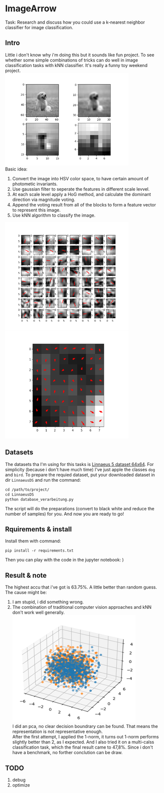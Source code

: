 # ImageArrow
Task: Research and discuss how you could use a k-nearest neighbor classifier for image classification. 

## Intro
Little i don't know why i'm doing this but it sounds like fun project. To see whether some simple combinations of tricks can do well in image classification tasks with kNN classifier. It's really a funny toy weekend project.<br>
<img src="./img/gaussian.png" width="400" height="300">
<br>
Basic idea:
1. Convert the image into HSV color space, to have certain amount of photometic invariants.
2. Use gaussian filter to seperate the features in different scale levvel.
3. At each scale level apply a HoG method, and calculate the dominant direction via magnitude voting.
4. Append the voting result from all of the blocks to form a feature vector to represent this image.
5. Use kNN algorithm to classify the image.
<img src="./img/gradient.png" width="400" height="350">
<img src="./img/voting.png" width="400" height="350">

## Datasets
The datasets tha I'm using for this tasks is [Linnaeus 5 dataset 64x64](http://chaladze.com/l5/). For simplicity (because i don't have much time) I've just apple the classes `dog` and `bird`. To prepare the requied dataset, put your downloaded dataset in dir `LinnaeusDS` and run the command:
```
cd /path/to/project/
cd LinnaeusDS
python database_verarbeitung.py
```
The script will do the preparations (convert to black white and reduce the number of samples) for you. And now you are ready to go!
## Rquirements & install
Install them with command:
```
pip install -r requirements.txt
```
Then you can play with the code in the jupyter notebook: )
## Result & note
The highest accu that i've got is 63.75%. A little better than random guess. The cause might be:
1. I am stupid, i did something wrong.
2. The combination of traditional computer vision approaches and kNN don't work well generally.<br>
<img src="./img/pca.png" width="400" height="350"><br>
I did an pca, no clear decision boundrary can be found. That means the representation is not representative enough.<br>
After the first attempt, I applied the 1-norm, it turns out 1-norm performs slightly better than 2, as I expected. And I also tried it on a multi-calss classification task, which the final result came to 47,8%.
Since i don't have a benchmark, no forther conclution can be draw.

## TODO
1. debug
2. optimize
